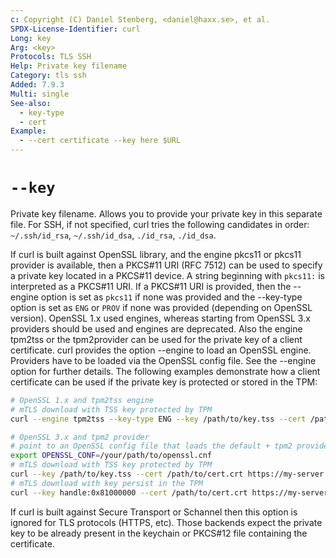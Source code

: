 ```yaml
---
c: Copyright (C) Daniel Stenberg, <daniel@haxx.se>, et al.
SPDX-License-Identifier: curl
Long: key
Arg: <key>
Protocols: TLS SSH
Help: Private key filename
Category: tls ssh
Added: 7.9.3
Multi: single
See-also:
  - key-type
  - cert
Example:
  - --cert certificate --key here $URL
---
```


# `--key`

Private key filename. Allows you to provide your private key in this separate
file. For SSH, if not specified, curl tries the following candidates in order:
`~/.ssh/id_rsa`, `~/.ssh/id_dsa`, `./id_rsa`, `./id_dsa`.

If curl is built against OpenSSL library, and the engine pkcs11 or pkcs11
provider is available, then a PKCS#11 URI (RFC 7512) can be used to specify a
private key located in a PKCS#11 device. A string beginning with `pkcs11:` is
interpreted as a PKCS#11 URI. If a PKCS#11 URI is provided, then the --engine
option is set as `pkcs11` if none was provided and the --key-type option is
set as `ENG` or `PROV` if none was provided (depending on OpenSSL version).
OpenSSL 1.x used engines, whereas starting from OpenSSL 3.x providers should
be used and engines are deprecated. Also the engine tpm2tss or the
tpm2provider can be used for the private key of a client certificate. curl
provides the option --engine to load an OpenSSL engine. Providers have to be
loaded via the OpenSSL config file. See the --engine option for further
details. The following examples demonstrate how a client certificate can be
used if the private key is protected or stored in the TPM:
```bash
# OpenSSL 1.x and tpm2tss engine
# mTLS download with TSS key protected by TPM
curl --engine tpm2tss --key-type ENG --key /path/to/key.tss --cert /path/to/cert.crt https://my-server.com/download/url

# OpenSSL 3.x and tpm2 provider
# point to an OpenSSL config file that loads the default + tpm2 provider
export OPENSSL_CONF=/your/path/to/openssl.cnf
# mTLS download with TSS key protected by TPM
curl --key /path/to/key.tss --cert /path/to/cert.crt https://my-server.com/download/url
# mTLS download with key persist in the TPM
curl --key handle:0x81000000 --cert /path/to/cert.crt https://my-server.com/download/url
```

If curl is built against Secure Transport or Schannel then this option is
ignored for TLS protocols (HTTPS, etc). Those backends expect the private key
to be already present in the keychain or PKCS#12 file containing the
certificate.
